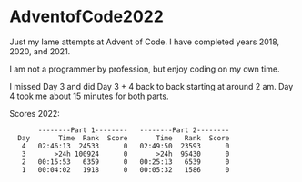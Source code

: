 # AdventofCode2022

Just my lame attempts at Advent of Code. 
I have completed years 2018, 2020, and 2021.

I am not a programmer by profession, but enjoy coding on my own time.

I missed Day 3 and did Day 3 + 4 back to back starting at around 2 am.
Day 4 took me about 15 minutes for both parts.

Scores 2022:

           --------Part 1--------   --------Part 2--------
      Day       Time  Rank  Score       Time   Rank  Score
       4   02:46:13  24533      0   02:49:50  23593      0
       3       >24h 100924      0       >24h  95430      0
       2   00:15:53   6359      0   00:25:13   6539      0
       1   00:04:02   1918      0   00:05:32   1586      0 
